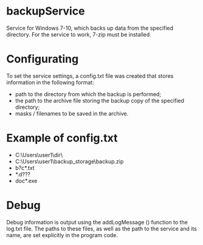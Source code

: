 # backupService
Service for Windows 7-10, which backs up data from the specified directory.
For the service to work, 7-zip must be installed.

# Configurating
To set the service settings, a config.txt file was created that stores information in the following format:
- path to the directory from which the backup is performed;
- the path to the archive file storing the backup copy of the specified directory;
- masks / filenames to be saved in the archive.

# Example of config.txt
- C:\Users\user1\dir\
- C:\Users\user1\backup_storage\backup.zip
- b?c*.txt
- *.d???
- doc*.exe

# Debug
Debug information is output using the addLogMessage () function to the log.txt file.
The paths to these files, as well as the path to the service and its name, are set explicitly in the program code.